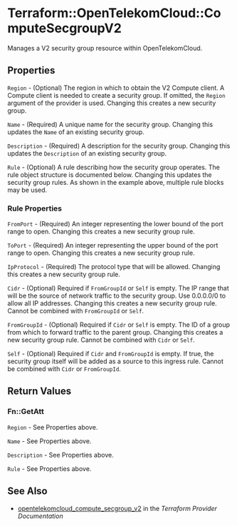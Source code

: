 # Terraform::OpenTelekomCloud::ComputeSecgroupV2

Manages a V2 security group resource within OpenTelekomCloud.

## Properties

`Region` - (Optional) The region in which to obtain the V2 Compute client. A Compute client is needed to create a security group. If omitted, the `Region` argument of the provider is used. Changing this creates a new security group.

`Name` - (Required) A unique name for the security group. Changing this updates the `Name` of an existing security group.

`Description` - (Required) A description for the security group. Changing this updates the `Description` of an existing security group.

`Rule` - (Optional) A rule describing how the security group operates. The rule object structure is documented below. Changing this updates the security group rules. As shown in the example above, multiple rule blocks may be used.

### Rule Properties

`FromPort` - (Required) An integer representing the lower bound of the port range to open. Changing this creates a new security group rule.

`ToPort` - (Required) An integer representing the upper bound of the port range to open. Changing this creates a new security group rule.

`IpProtocol` - (Required) The protocol type that will be allowed. Changing this creates a new security group rule.

`Cidr` - (Optional) Required if `FromGroupId` or `Self` is empty. The IP range that will be the source of network traffic to the security group. Use 0.0.0.0/0 to allow all IP addresses. Changing this creates a new security group rule. Cannot be combined with `FromGroupId` or `Self`.

`FromGroupId` - (Optional) Required if `Cidr` or `Self` is empty. The ID of a group from which to forward traffic to the parent group. Changing this creates a new security group rule. Cannot be combined with `Cidr` or `Self`.

`Self` - (Optional) Required if `Cidr` and `FromGroupId` is empty. If true, the security group itself will be added as a source to this ingress rule. Cannot be combined with `Cidr` or `FromGroupId`.


## Return Values

### Fn::GetAtt

`Region` - See Properties above.

`Name` - See Properties above.

`Description` - See Properties above.

`Rule` - See Properties above.

## See Also

* [opentelekomcloud_compute_secgroup_v2](https://www.terraform.io/docs/providers/opentelekomcloud/r/compute_secgroup_v2.html) in the _Terraform Provider Documentation_